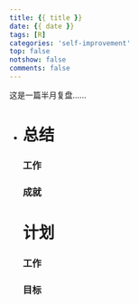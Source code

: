```yaml
---
title: {{ title }}
date: {{ date }}
tags: [R]
categories: 'self-improvement'
top: false
notshow: false
comments: false
---
```


这是一篇半月复盘......

<!-- more -->

- # 总结

  ### 工作

  

  ### 成就

  

  # 计划

  ### 工作

  

  ### 目标

  
